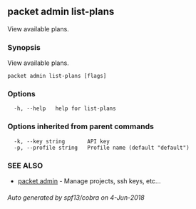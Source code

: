 ## packet admin list-plans

View available plans.

### Synopsis

View available plans.

```
packet admin list-plans [flags]
```

### Options

```
  -h, --help   help for list-plans
```

### Options inherited from parent commands

```
  -k, --key string       API key
  -p, --profile string   Profile name (default "default")
```

### SEE ALSO

* [packet admin](packet_admin.md)	 - Manage projects, ssh keys, etc...

###### Auto generated by spf13/cobra on 4-Jun-2018
